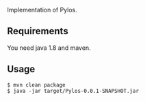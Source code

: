 Implementation of Pylos.

## Requirements

You need java 1.8 and maven.

## Usage

    $ mvn clean package
    $ java -jar target/Pylos-0.0.1-SNAPSHOT.jar

